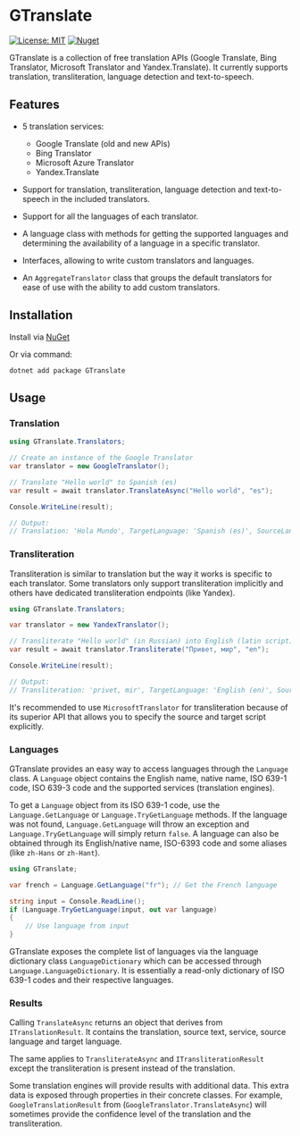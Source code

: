 # GTranslate
[![License: MIT](https://img.shields.io/badge/License-MIT-green.svg)](LICENSE) [![Nuget](https://img.shields.io/nuget/vpre/GTranslate)](https://www.nuget.org/packages/GTranslate)

GTranslate is a collection of free translation APIs (Google Translate, Bing Translator, Microsoft Translator and Yandex.Translate). It currently supports translation, transliteration, language detection and text-to-speech.

## Features

- 5 translation services:
  - Google Translate (old and new APIs)
  - Bing Translator
  - Microsoft Azure Translator
  - Yandex.Translate

- Support for translation, transliteration, language detection and text-to-speech in the included translators.

- Support for all the languages of each translator.

- A language class with methods for getting the supported languages and determining the availability of a language in a specific translator.

- Interfaces, allowing to write custom translators and languages.

- An `AggregateTranslator` class that groups the default translators for ease of use with the ability to add custom translators.

## Installation
Install via [NuGet](https://www.nuget.org/packages/GTranslate)

Or via command:
```
dotnet add package GTranslate
```

## Usage

### Translation
```c#
using GTranslate.Translators;

// Create an instance of the Google Translator
var translator = new GoogleTranslator();

// Translate "Hello world" to Spanish (es)
var result = await translator.TranslateAsync("Hello world", "es");

Console.WriteLine(result);

// Output:
// Translation: 'Hola Mundo', TargetLanguage: 'Spanish (es)', SourceLanguage: 'English (en)', Service: GoogleTranslator
```

### Transliteration
Transliteration is similar to translation but the way it works is specific to each translator. Some translators only support transliteration implicitly and others have dedicated transliteration endpoints (like Yandex).
```c#
using GTranslate.Translators;

var translator = new YandexTranslator();

// Transliterate "Hello world" (in Russian) into English (latin script)
var result = await translator.Transliterate("Привет, мир", "en");

Console.WriteLine(result);

// Output:
// Transliteration: 'privet, mir', TargetLanguage: 'English (en)', SourceLanguage: 'Russian (ru)', Service: YandexTranslator
```

It's recommended to use `MicrosoftTranslator` for transliteration because of its superior API that allows you to specify the source and target script explicitly.

### Languages
GTranslate provides an easy way to access languages through the `Language` class. A `Language` object contains the English name, native name, ISO 639-1 code, ISO 639-3 code and the supported services (translation engines).

To get a `Language` object from its ISO 639-1 code, use the `Language.GetLanguage` or `Language.TryGetLanguage` methods. If the language was not found, `Language.GetLanguage` will throw an exception and `Language.TryGetLanguage` will simply return `false`.
A language can also be obtained through its English/native name, ISO-6393 code and some aliases (like `zh-Hans` or `zh-Hant`).

```c#
using GTranslate;

var french = Language.GetLanguage("fr"); // Get the French language

string input = Console.ReadLine();
if (Language.TryGetLanguage(input, out var language)
{
    // Use language from input
}
```

GTranslate exposes the complete list of languages via the language dictionary class `LanguageDictionary` which can be accessed through `Language.LanguageDictionary`. 
It is essentially a read-only dictionary of ISO 639-1 codes and their respective languages.

### Results

Calling `TranslateAsync` returns an object that derives from `ITranslationResult`. It contains the translation, source text, service, source language and target language.

The same applies to `TransliterateAsync` and `ITransliterationResult` except the transliteration is present instead of the translation.

Some translation engines will provide results with additional data. This extra data is exposed through properties in their concrete classes. For example, `GoogleTranslationResult` from (`GoogleTranslator.TranslateAsync`) will sometimes provide the confidence level of the translation and the transliteration.
